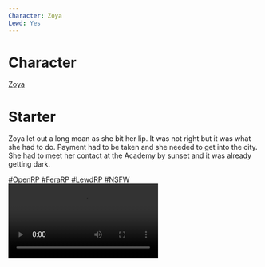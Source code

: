 ```yaml
---
Character: Zoya
Lewd: Yes 
---
```

# Character
[Zoya](Zoya.md)

# Starter
Zoya let out a long moan as she bit her lip. It was not right but it was what she had to do. Payment had to be taken and she needed to get into the city. She had to meet her contact at the Academy by sunset and it was already getting dark.

#OpenRP #FeraRP #LewdRP  #NSFW
![](FIVLumIXIAETtJD.mp4)